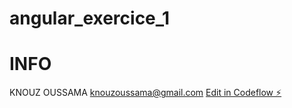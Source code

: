 # angular_exercice_1
# INFO
KNOUZ OUSSAMA 
knouzoussama@gmail.com
[Edit in Codeflow ⚡️](https://stackblitz.com/~/github.com/Osama-kn/angular_exercice_1)